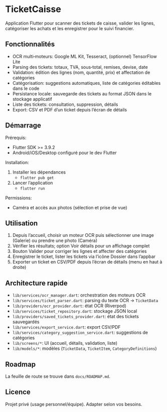 # TicketCaisse

Application Flutter pour scanner des tickets de caisse, valider les lignes, catégoriser les achats et les enregistrer pour le suivi financier.

## Fonctionnalités

- OCR multi‑moteurs: Google ML Kit, Tesseract, (optionnel) TensorFlow Lite
- Parsing des tickets: totaux, TVA, sous‑total, remises, devise, date
- Validation: édition des lignes (nom, quantité, prix) et affectation de catégories
- Catégorisation: suggestions automatiques, liste de catégories éditables dans le code
- Persistance locale: sauvegarde des tickets au format JSON dans le stockage applicatif
- Liste des tickets: consultation, suppression, détails
- Export: CSV et PDF d’un ticket depuis l’écran de détails

## Démarrage

Prérequis:
- Flutter SDK >= 3.9.2
- Android/iOS/Desktop configuré pour le dev Flutter

Installation:
1. Installer les dépendances
   - `flutter pub get`
2. Lancer l’application
   - `flutter run`

Permissions:
- Caméra et accès aux photos (sélection et prise de vue)

## Utilisation

1. Depuis l’accueil, choisir un moteur OCR puis sélectionner une image (Galerie) ou prendre une photo (Caméra)
2. Vérifier les résultats; option Voir détails pour un affichage complet
3. Bouton Valider pour corriger les lignes et affecter des catégories
4. Enregistrer le ticket, lister les tickets via l’icône Dossier dans l’appbar
5. Exporter un ticket en CSV/PDF depuis l’écran de détails (menu en haut à droite)

## Architecture rapide

- `lib/services/ocr_manager.dart`: orchestration des moteurs OCR
- `lib/services/ticket_parser.dart`: parsing du texte OCR → `TicketData`
- `lib/providers/ocr_provider.dart`: état OCR (Riverpod)
- `lib/services/ticket_repository.dart`: stockage JSON local
- `lib/providers/saved_tickets_provider.dart`: état des tickets sauvegardés
- `lib/services/export_service.dart`: export CSV/PDF
- `lib/services/category_suggestion_service.dart`: suggestions de catégories
- `lib/screens/*`: UI (accueil, détails, validation, liste)
- `lib/models/*`: modèles (`TicketData`, `TicketItem`, `CategoryDefinitions`)

## Roadmap

La feuille de route se trouve dans `docs/ROADMAP.md`.

## Licence

Projet privé (usage personnel/équipe). Adapter selon vos besoins.
